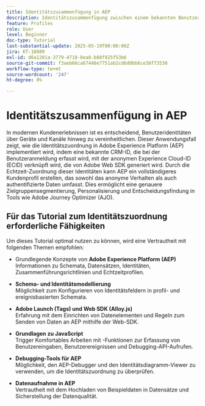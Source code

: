 ```yaml
---
title: Identitätszusammenfügung in AEP
description: Identitätszusammenfügung zwischen einem bekannten Benutzer (CRMID) und einem anonymen Web-Besucher (ECID), wodurch einheitliche Profile für die Echtzeit-Personalisierung und Angebotsentscheidung in Adobe Journey Optimizer (AJO) ermöglicht werden.
feature: Profiles
role: User
level: Beginner
doc-type: Tutorial
last-substantial-update: 2025-05-19T00:00:00Z
jira: KT-18089
exl-id: d6a1201a-3779-4718-8ea8-b88f925f53b6
source-git-commit: f3aeb66ca67448e7751ab2cd6d0bb6ce38f73530
workflow-type: tm+mt
source-wordcount: '247'
ht-degree: 0%

---
```


# Identitätszusammenfügung in AEP

In modernen Kundenerlebnissen ist es entscheidend, Benutzeridentitäten über Geräte und Kanäle hinweg zu vereinheitlichen. Dieser Anwendungsfall zeigt, wie die Identitätszuordnung in Adobe Experience Platform (AEP) implementiert wird, indem eine bekannte CRM-ID, die bei der Benutzeranmeldung erfasst wird, mit der anonymen Experience Cloud-ID (ECID) verknüpft wird, die von Adobe Web SDK generiert wird. Durch die Echtzeit-Zuordnung dieser Identitäten kann AEP ein vollständigeres Kundenprofil erstellen, das sowohl das anonyme Verhalten als auch authentifizierte Daten umfasst. Dies ermöglicht eine genauere Zielgruppensegmentierung, Personalisierung und Entscheidungsfindung in Tools wie Adobe Journey Optimizer (AJO).

## Für das Tutorial zum Identitätszuordnung erforderliche Fähigkeiten

Um dieses Tutorial optimal nutzen zu können, wird eine Vertrautheit mit folgenden Themen empfohlen:

- Grundlegende Konzepte von **Adobe Experience Platform (AEP)**\
  Informationen zu Schemata, Datensätzen, Identitäten, Zusammenführungsrichtlinien und Echtzeitprofilen.

- **Schema- und Identitätsmodellierung**\
  Möglichkeit zum Konfigurieren von Identitätsfeldern in profil- und ereignisbasierten Schemata.

- **Adobe Launch (Tags) und Web SDK (Alloy.js)**\
  Erfahrung mit dem Einrichten von Datenelementen und Regeln zum Senden von Daten an AEP mithilfe der Web-SDK.

- **Grundlagen zu JavaScript**\
  Trigger Komfortables Arbeiten mit -Funktionen zur Erfassung von Benutzereingaben, Benutzerereignissen und Debugging-API-Aufrufen.

- **Debugging-Tools für AEP**\
  Möglichkeit, den AEP-Debugger und den Identitätsdiagramm-Viewer zu verwenden, um die Identitätszuordnung zu überprüfen.

- **Datenaufnahme in AEP**\
  Vertrautheit mit dem Hochladen von Beispieldaten in Datensätze und Sicherstellung der Datenqualität.



